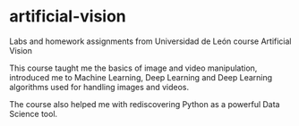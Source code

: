 # artificial-vision
Labs and homework assignments from Universidad de León course Artificial Vision

This course taught me the basics of image and video manipulation, introduced me to Machine Learning, Deep Learning and Deep Learning algorithms used for handling images and videos.

The course also helped me with rediscovering Python as a powerful Data Science tool.
